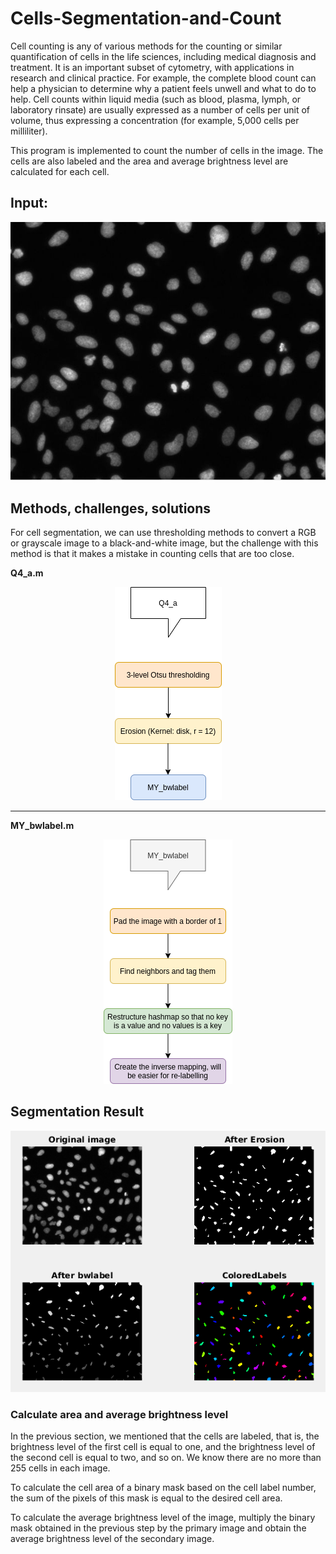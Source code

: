# Cells-Segmentation-and-Count

Cell counting is any of various methods for the counting or similar quantification of cells in the life sciences, including medical diagnosis and treatment. It is an important subset of cytometry, with applications in research and clinical practice. For example, the complete blood count can help a physician to determine why a patient feels unwell and what to do to help. Cell counts within liquid media (such as blood, plasma, lymph, or laboratory rinsate) are usually expressed as a number of cells per unit of volume, thus expressing a concentration (for example, 5,000 cells per milliliter).


This program is implemented to count the number of cells in the image. The cells are also labeled and the area and average brightness level are calculated for each cell.

## Input:

<p align=center>
<img src="https://github.com/farkoo/Cells-Segmentation-and-Count/blob/master/Cells.jpg">
</p>

## Methods, challenges, solutions
For cell segmentation, we can use thresholding methods to convert a RGB or grayscale image to a black-and-white image, but the challenge with this method is that it makes a mistake in counting cells that are too close.

**Q4_a.m**
<p align=center>
<img src="https://github.com/farkoo/Cells-Segmentation-and-Count/blob/master/Diagram1.png">
</p>

<hr>

**MY_bwlabel.m**
<p align=center>
<img src="https://github.com/farkoo/Cells-Segmentation-and-Count/blob/master/Diagram2.png">
</p>

## Segmentation Result
<p align=center>
<img src="https://github.com/farkoo/Cells-Segmentation-and-Count/blob/master/Result.png">
</p>

### Calculate area and average brightness level
In the previous section, we mentioned that the cells are labeled, that is, the brightness level of the first cell is equal to one, and the brightness level of the second cell is equal to two, and so on. We know there are no more than 255 cells in each image.

To calculate the cell area of a binary mask based on the cell label number, the sum of the pixels of this mask is equal to the desired cell area.

To calculate the average brightness level of the image, multiply the binary mask obtained in the previous step by the primary image and obtain the average brightness level of the secondary image.
